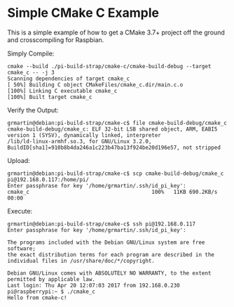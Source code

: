 # Simple CMake C Example

This is a simple example of how to get a CMake 3.7+ project off the ground and crosscompiling for Raspbian.

Simply Compile:

    cmake --build ./pi-build-strap/cmake-c/cmake-build-debug --target cmake_c -- -j 3
    Scanning dependencies of target cmake_c
    [ 50%] Building C object CMakeFiles/cmake_c.dir/main.c.o
    [100%] Linking C executable cmake_c
    [100%] Built target cmake_c

Verify the Output:

    grmartin@debian:pi-build-strap/cmake-c$ file cmake-build-debug/cmake_c
    cmake-build-debug/cmake_c: ELF 32-bit LSB shared object, ARM, EABI5
    version 1 (SYSV), dynamically linked, interpreter
    /lib/ld-linux-armhf.so.3, for GNU/Linux 3.2.0,
    BuildID[sha1]=910b8b4da246a1c223b47ba13f924be20d196e57, not stripped


Upload:

    grmartin@debian:pi-build-strap/cmake-c$ scp cmake-build-debug/cmake_c pi@192.168.0.117:/home/pi/
    Enter passphrase for key '/home/grmartin/.ssh/id_pi_key':
    cmake_c                                       100%   11KB 690.2KB/s   00:00

Execute:

    grmartin@debian:pi-build-strap/cmake-c$ ssh pi@192.168.0.117
    Enter passphrase for key '/home/grmartin/.ssh/id_pi_key':

    The programs included with the Debian GNU/Linux system are free software;
    the exact distribution terms for each program are described in the
    individual files in /usr/share/doc/*/copyright.

    Debian GNU/Linux comes with ABSOLUTELY NO WARRANTY, to the extent
    permitted by applicable law.
    Last login: Thu Apr 20 12:07:03 2017 from 192.168.0.230
    pi@raspberrypi:~ $ ./cmake_c
    Hello from cmake-c!

